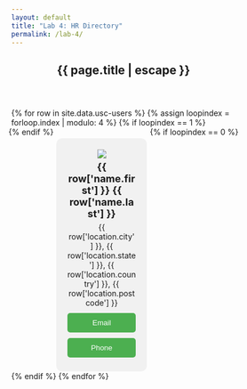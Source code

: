 ```yaml
---
layout: default
title: "Lab 4: HR Directory"
permalink: /lab-4/
---
```


<head>
  <meta charset="UTF-8">
  <meta http-equiv="X-UA-Compatible" content="IE=edge">
  <meta name="viewport" content="width=device-width, initial-scale=1.0">
  <title>Company HR Directory from a CSV File</title>
  <script src="https://d3js.org/d3.v6.min.js"></script>
</head>

<article
  class="post h-entry"
  itemscope
  itemtype="http://schema.org/BlogPosting"
>
  <header class="post-header">
    <h1 class="post-title p-name" itemprop="name headline">
      {{ page.title | escape }}
    </h1>
  </header>
  <div>
    {% for row in site.data.usc-users %}
        {% assign loopindex = forloop.index | modulo: 4 %}
        {% if loopindex == 1 %}
            <div class="row">
        {% endif %}
                <div class="column">
                    <div class="post-content e-content card" id="card-{{ forloop.index }}">
                        <img src="{{ row['picture.medium'] }}">
                        <p class="title">{{ row['name.first'] }} {{ row['name.last'] }}</p>
                        <p>{{ row['location.city'] }}, {{ row['location.state'] }}, {{ row['location.country'] }}, {{ row['location.postcode'] }}</p>
                        <div class="buttons">
                            <button type="button" onclick="alert('Email: {{ row['email'] }}')">Email</button>
                            <button type="button" onclick="alert('Phone: {{ row['phone'] }}')">Phone</button>
                        </div>
                    </div>
                </div>
        {% if loopindex == 0 %}
            </div>
        {% endif %}
    {% endfor %}
    <style>
        * {
            box-sizing: border-box;
        }
        p {
            margin: 5px 0;
        }
        .title {
            font-weight: bold;
            font-size: 18px;
        }
        .buttons button {
            background-color: #4CAF50;
            color: white;
            padding: 10px;
            margin: 5px 0;
            border: none;
            border-radius: 5px;
            cursor: pointer;
            width: 100%;
        }
        .column {
            float: left;
            width: 25%;
            padding: 0 5px;
            display: flex;
        }
        .card {
            background-color: #f1f1f1;
            padding: 20px;
            margin-top: 20px;
            text-align: center;
            border-radius: 10px;
            width: 100%;
        }
        .row {
            margin: 0 -5px;
            display: flex;
            flex-wrap: wrap;
        }
        @media screen and (max-width: 600px) {
            .column {
                width: 100%;
                display: block;
                margin-bottom: 20px;
            }
        }
    </style>
  </div>